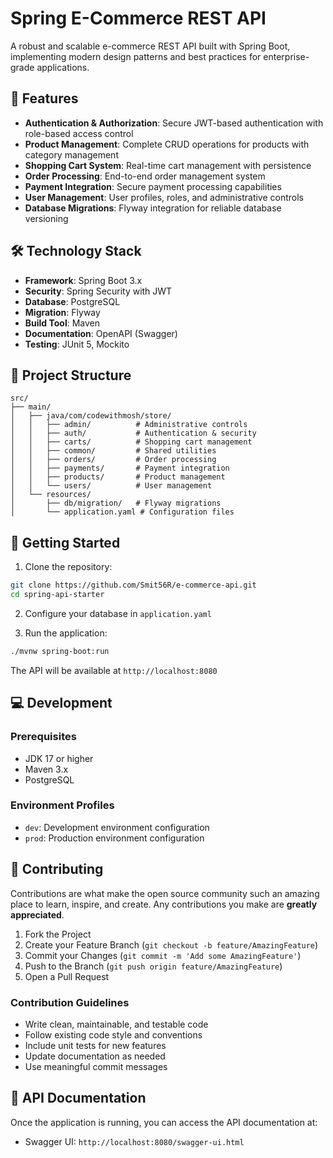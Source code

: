 # Spring E-Commerce REST API

A robust and scalable e-commerce REST API built with Spring Boot, implementing modern design patterns and best practices for enterprise-grade applications.

## 🚀 Features

- **Authentication & Authorization**: Secure JWT-based authentication with role-based access control
- **Product Management**: Complete CRUD operations for products with category management
- **Shopping Cart System**: Real-time cart management with persistence
- **Order Processing**: End-to-end order management system
- **Payment Integration**: Secure payment processing capabilities
- **User Management**: User profiles, roles, and administrative controls
- **Database Migrations**: Flyway integration for reliable database versioning

## 🛠️ Technology Stack

- **Framework**: Spring Boot 3.x
- **Security**: Spring Security with JWT
- **Database**: PostgreSQL
- **Migration**: Flyway
- **Build Tool**: Maven
- **Documentation**: OpenAPI (Swagger)
- **Testing**: JUnit 5, Mockito

## 📁 Project Structure

```
src/
├── main/
│   ├── java/com/codewithmosh/store/
│   │   ├── admin/          # Administrative controls
│   │   ├── auth/           # Authentication & security
│   │   ├── carts/          # Shopping cart management
│   │   ├── common/         # Shared utilities
│   │   ├── orders/         # Order processing
│   │   ├── payments/       # Payment integration
│   │   ├── products/       # Product management
│   │   └── users/          # User management
│   └── resources/
│       ├── db/migration/   # Flyway migrations
│       └── application.yaml # Configuration files
```

## 🚀 Getting Started

1. Clone the repository:
```sh
git clone https://github.com/Smit56R/e-commerce-api.git
cd spring-api-starter
```

2. Configure your database in `application.yaml`

3. Run the application:
```sh
./mvnw spring-boot:run
```

The API will be available at `http://localhost:8080`

## 💻 Development

### Prerequisites
- JDK 17 or higher
- Maven 3.x
- PostgreSQL

### Environment Profiles
- `dev`: Development environment configuration
- `prod`: Production environment configuration

## 🤝 Contributing

Contributions are what make the open source community such an amazing place to learn, inspire, and create. Any contributions you make are **greatly appreciated**.

1. Fork the Project
2. Create your Feature Branch (`git checkout -b feature/AmazingFeature`)
3. Commit your Changes (`git commit -m 'Add some AmazingFeature'`)
4. Push to the Branch (`git push origin feature/AmazingFeature`)
5. Open a Pull Request

### Contribution Guidelines
- Write clean, maintainable, and testable code
- Follow existing code style and conventions
- Include unit tests for new features
- Update documentation as needed
- Use meaningful commit messages

## 📝 API Documentation

Once the application is running, you can access the API documentation at:
- Swagger UI: `http://localhost:8080/swagger-ui.html`

